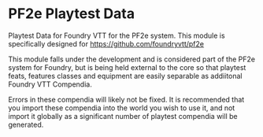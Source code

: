 # PF2e Playtest Data

Playtest Data for Foundry VTT for the PF2e system. This module is specifically designed for https://github.com/foundryvtt/pf2e

This module falls under the development and is considered part of the PF2e system for Foundry, but is being held external to the core so that playtest feats, features classes and equipment are easily separable as addiitonal Foundry VTT Compendia.

Errors in these compendia will likely not be fixed. It is recommended that you import these compendia into the world you wish to use it, and not import it globally as a significant number of playtest compendia will be generated.
